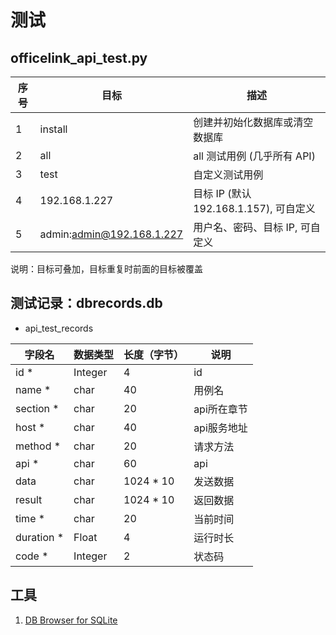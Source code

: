 # 测试

## officelink_api_test.py

| 序号 | 目标                           | 描述                                                              |
|------|--------------------------------|-------------------------------------------------------------------|
| 1    | install                        | 创建并初始化数据库或清空数据库                                    |
| 2    | all                            | all 测试用例 (几乎所有 API)                                       |
| 3    | test                           | 自定义测试用例                                                    |
| 4    | 192.168.1.227                  | 目标 IP (默认192.168.1.157), 可自定义                             |
| 5    | admin:admin@192.168.1.227      | 用户名、密码、目标 IP, 可自定义                                   |

说明：目标可叠加，目标重复时前面的目标被覆盖

## 测试记录：dbrecords.db

- api_test_records

| 字段名           | 数据类型 | 长度（字节） | 说明                                   |
|------------------|----------|--------------|----------------------------------------|
| id \*            | Integer  | 4            | id                                     |
| name \*          | char     | 40           | 用例名                                 |
| section \*       | char     | 20           | api所在章节                            |
| host \*          | char     | 40           | api服务地址                            |
| method \*        | char     | 20           | 请求方法                               |
| api \*           | char     | 60           | api                                    |
| data             | char     | 1024 * 10    | 发送数据                               |
| result           | char     | 1024 * 10    | 返回数据                               |
| time \*          | char     | 20           | 当前时间                               |
| duration \*      | Float    | 4            | 运行时长                               |
| code \*          | Integer  | 2            | 状态码                                 |

## 工具

1. [DB Browser for SQLite](http://sqlitebrowser.org)